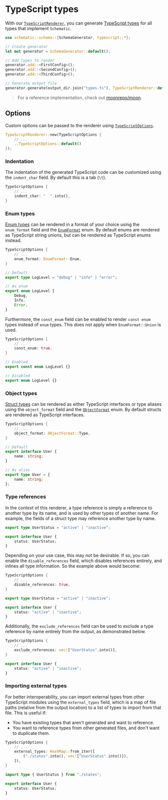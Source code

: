 # TypeScript types

With our
[`TypeScriptRenderer`](https://docs.rs/schematic/latest/schematic/schema/typescript/struct.TypeScriptRenderer.html),
you can generate [TypeScript types](https://www.typescriptlang.org/) for all types that implement
`Schematic`.

```rust
use schematic::schema::{SchemaGenerator, typescript::*};

// Create generator
let mut generator = SchemaGenerator::default();

// Add types to render
generator.add::<FirstConfig>();
generator.add::<SecondConfig>();
generator.add::<ThirdConfig>();

// Generate output file
generator.generate(output_dir.join("types.ts"), TypeScriptRenderer::default())?;
```

> For a reference implementation, check out
> [moonrepo/moon](https://github.com/moonrepo/moon/blob/master/nextgen/config/src/main.rs).

## Options

Custom options can be passed to the renderer using
[`TypeScriptOptions`](https://docs.rs/schematic/latest/schematic/schema/typescript/struct.TypeScriptOptions.html).

```rust
TypeScriptRenderer::new(TypeScriptOptions {
	// ...
	..TypeScriptOptions::default()
});
```

### Indentation

The indentation of the generated TypeScript code can be customized using the `indent_char` field. By
default this is a tab (`\t`).

```rust
TypeScriptOptions {
	// ...
	indent_char: "  ".into(),
}
```

### Enum types

[Enum types](../enum.md) can be rendered in a format of your choice using the `enum_format` field
and the
[`EnumFormat`](https://docs.rs/schematic/latest/schematic/schema/typescript/enum.EnumFormat.html)
enum. By default enums are rendered as TypeScript string unions, but can be rendered as TypeScript
enums instead.

```rust
TypeScriptOptions {
	// ...
	enum_format: EnumFormat::Enum,
}
```

```ts
// Default
export type LogLevel = "debug" | "info" | "error";

// As enum
export enum LogLevel {
	Debug,
	Info,
	Error,
}
```

Furthermore, the `const_enum` field can be enabled to render `const enum` types instead of `enum`
types. This does not apply when `EnumFormat::Union` is used.

```rust
TypeScriptOptions {
	// ...
	const_enum: true,
}
```

```ts
// Enabled
export const enum LogLevel {}

// Disabled
export enum LogLevel {}
```

### Object types

[Struct types](../struct.md) can be rendered as either TypeScript interfaces or type aliases using
the `object_format` field and the
[`ObjectFormat`](https://docs.rs/schematic/latest/schematic/schema/typescript/enum.ObjectFormat.html)
enum. By default structs are rendered as TypeScript interfaces.

```rust
TypeScriptOptions {
	// ...
	object_format: ObjectFormat::Type,
}
```

```ts
// Default
export interface User {
	name: string;
}

// As alias
export type User = {
	name: string;
};
```

### Type references

In the context of this renderer, a type reference is simply a reference to another type by its name,
and is used by other types of another name. For example, the fields of a struct type may reference
another type by name.

```ts
export type UserStatus = "active" | "inactive";

export interface User {
	status: UserStatus;
}
```

Depending on your use case, this may not be desirable. If so, you can enable the
`disable_references` field, which disables references entirely, and inlines all type information. So
the example above would become:

```rust
TypeScriptOptions {
	// ...
	disable_references: true,
}
```

```ts
export type UserStatus = "active" | "inactive";

export interface User {
	status: "active" | "inactive";
}
```

Additionally, the `exclude_references` field can be used to exclude a type reference by name
entirely from the output, as demonstrated below.

```rust
TypeScriptOptions {
	// ...
	exclude_references: vec!["UserStatus".into()],
}
```

```ts
export interface User {
	status: "active" | "inactive";
}
```

### Importing external types

For better interoperability, you can import external types from other TypeScript modules using the
`external_types` field, which is a map of file paths (relative from the output location) to a list
of types to import from that file. This is useful if:

- You have existing types that aren't generated and want to reference.
- You want to reference types from other generated files, and don't want to duplicate them.

```rust
TypeScriptOptions {
	// ...
	external_types: HashMap::from_iter([
		("./states".into(), vec!["UserStatus".into()]),
	]),
}
```

```ts
import type { UserStatus } from "./states";

export interface User {
	status: UserStatus;
}
```
